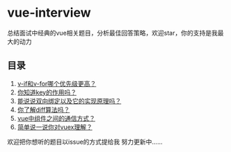 # vue-interview
总结面试中经典的vue相关题目，分析最佳回答策略，欢迎star，你的支持是我最大的动力



## 目录
1. [v-if和v-for哪个优先级更高？](public/01/README.md)
2. [你知道key的作用吗？](public/02/README.md)
3. [能说说双向绑定以及它的实现原理吗？](public/03/README.md)
4. [你了解diff算法吗？](public/04/README.md)
5. [vue中组件之间的通信方式？](public/05/README.md)
6. [简单说一说你对vuex理解？](public/06/README.md)



欢迎把你想听的题目以issue的方式提给我
努力更新中......
